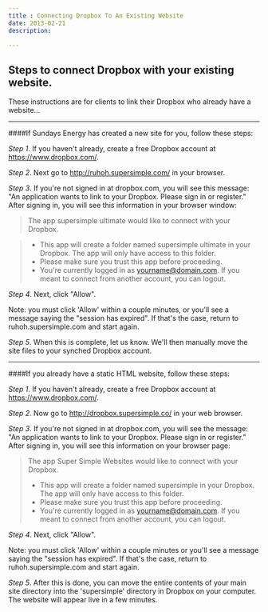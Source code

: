 ```yaml
---
title : Connecting Dropbox To An Existing Website
date: 2013-02-21
description:

---
```


## Steps to connect Dropbox with your existing website.

These instructions are for clients to link their Dropbox who already have a website...

- - -

####If Sundays Energy has created a new site for you, follow these steps:

*Step 1*. If you haven't already, create a free Dropbox account at https://www.dropbox.com/.

*Step 2*. Next go to http://ruhoh.supersimple.com/ in your browser.


*Step 3*. If you're not signed in at dropbox.com, you will see this message: "An application wants to link to your Dropbox. Please sign in or register." After signing in, you will see this information in your browser window:

> The app supersimple ultimate would like to connect with your Dropbox.

> - This app will create a folder named supersimple ultimate in your Dropbox. The app will only have access to this folder.
> - Please make sure you trust this app before proceeding.
> - You're currently logged in as yourname@domain.com. If you meant to connect from another account, you can logout.

*Step 4*. Next, click "Allow".

Note: you must click 'Allow' within a couple minutes, or you'll see a message saying the "session has expired".  If that's the case, return to ruhoh.supersimple.com and start again.

*Step 5*. When this is complete, let us know. We'll then manually move the site files to your synched Dropbox account.

- - -

####If you already have a static HTML website, follow these steps:

*Step 1*. If you haven't already, create a free Dropbox account at https://www.dropbox.com/.

*Step 2*. Now go to http://dropbox.supersimple.co/ in your web browser.

*Step 3*. If you're not signed in at dropbox.com, you will see the message: "An application wants to link to your Dropbox. Please sign in or register." After signing in, you will see this information on your browser page:

> The app Super Simple Websites would like to connect with your Dropbox.
> 
> - This app will create a folder named supersimple in your Dropbox. The app will only have access to this folder.
> - Please make sure you trust this app before proceeding.
> - You're currently logged in as yourname@domain.com. If you meant to connect from another account, you can logout.

*Step 4*. Next, click "Allow".

Note: you must click 'Allow' within a couple minutes or you'll see a message saying the "session has expired".  If that's the case, return to ruhoh.supersimple.com and start again.

*Step 5*. After this is done, you can move the entire contents of your main site directory into the 'supersimple' directory in Dropbox on your computer. The website will appear live in a few minutes.